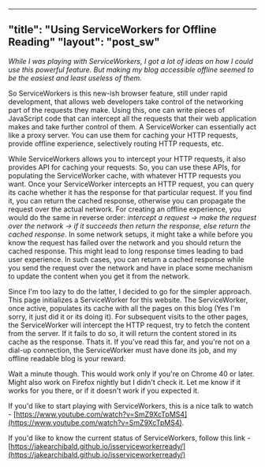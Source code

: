 ------
"title": "Using ServiceWorkers for Offline Reading"
"layout": "post_sw"
------

*While I was playing with ServiceWorkers, I got a lot of ideas on how I could use this powerful feature. But making my blog accessible offline seemed to be the easiest and least useless of them.*

So ServiceWorkers is this new-ish browser feature, still under rapid development, that allows web developers take control of the networking part of the requests they make. Using this, one can write pieces of JavaScript code that can intercept all the requests that their web application makes and take further control of them. A ServiceWorker can essentially act like a proxy server. You can use them for caching your HTTP requests, provide offline experience, selectively routing HTTP requests, etc.

While ServiceWorkers allows you to intercept your HTTP requests, it also provides API for caching your requests. So, you can use these APIs, for populating the ServiceWorker cache, with whatever HTTP requests you want. Once your ServiceWorker intercepts an HTTP request, you can query its cache whether it has the response for that particular request. If you find it, you can return the cached response, otherwise you can propagate the request over the actual network. For creating an offline experience, you would do the same in reverse order: *intercept a request -> make the request over the network -> if it succeeds then return the response, else return the cached response*. In some network setups, it might take a while before you know the request has failed over the network and you should return the cached response. This might lead to long response times leading to bad user experience. In such cases, you can return a cached response while you send the request over the network and have in place some mechanism to update the content when you get it from the network.

Since I'm too lazy to do the latter, I decided to go for the simpler approach. This page initializes a ServiceWorker for this website. The ServiceWorker, once active, populates its cache with all the pages on this blog (Yes I'm sorry, it just did it or its doing it). For subsequent visits to the other pages, the ServiceWorker will intercept the HTTP request, try to fetch the content from the server. If it fails to do so, it will return the content stored in its cache as the response. Thats it. If you've read this far, and you're not on a dial-up connection, the ServiceWorker must have done its job, and my offline readable blog is your reward.

Wait a minute though. This would work only if you're on Chrome 40 or later. Might also work on Firefox nightly but I didn't check it. Let me know if it works for you there, or if it doesn't work if you expected it.

If you'd like to start playing with ServiceWorkers, this is a nice talk to watch - [https://www.youtube.com/watch?v=SmZ9XcTpMS4](https://www.youtube.com/watch?v=SmZ9XcTpMS4).

If you'd like to know the current status of ServiceWorkers, follow this link - [https://jakearchibald.github.io/isserviceworkerready/](https://jakearchibald.github.io/isserviceworkerready/)
